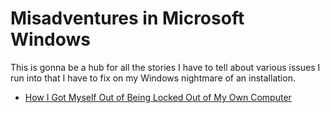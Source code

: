 # Misadventures in Microsoft Windows

This is gonna be a hub for all the stories I have to tell about various issues I run into that I have to fix on my Windows nightmare of an installation.

- [How I Got Myself Out of Being Locked Out of My Own Computer](e728c1bf-a3ae-46d5-9242-01538872b494.md)
